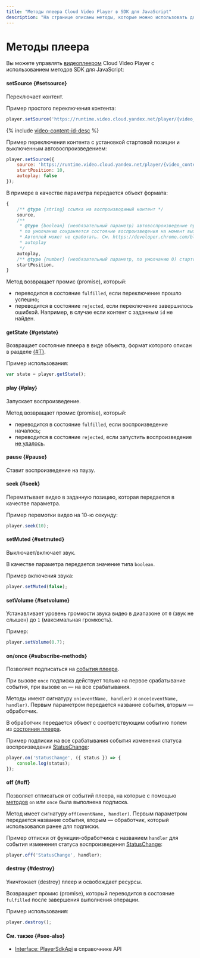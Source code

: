 ```yaml
---
title: "Методы плеера Cloud Video Player в SDK для JavaScript"
description: "На странице описаны методы, которые можно использовать для управления видеоплеером Cloud Video Player в SDK для JavaScript."
---
```


# Методы плеера

Вы можете управлять [видеоплеером](../../concepts/player.md) Cloud Video Player с использованием методов SDK для JavaScript:

#### setSource {#setsource}

Переключает контент.

Пример простого переключения контента:

```javascript
player.setSource('https://runtime.video.cloud.yandex.net/player/{video_content_id}');
```

{% include [video-content-id-desc](../../../_includes/video/video-content-id-desc.md) %}

Пример переключения контента с установкой стартовой позиции и выключенным автовоспроизведением:

```javascript
player.setSource({
    source: 'https://runtime.video.cloud.yandex.net/player/{video_content_id}',
    startPosition: 10,
    autoplay: false
});
```

В примере в качестве параметра передается объект формата:

```javascript
{
    /** @type {string} ссылка на воспроизводимый контент */
    source,
    /**
     * @type {boolean} (необязательный параметр) автовоспроизведение при переключении на контент.
     * по умолчанию сохраняется состояние воспроизведения на момент вызова метода.
     * Автоплей может не сработать. См. https://developer.chrome.com/blog/autoplay/
     * autoplay
     */
    autoplay,
    /** @type {number} (необязательный параметр, по умолчанию 0) стартовая позиция в секундах */
    startPosition,
}
```

Метод возвращает промис (promise), который:

* переводится в состояние `fulfilled`, если переключение прошло успешно;
* переводится в состояние `rejected`, если переключение завершилось ошибкой. Например, в случае если контент с заданным `id` не найден.

#### getState {#getstate}

Возвращает состояние плеера в виде объекта, формат которого описан в разделе [{#T}](./player-state.md).

Пример использования:

```javascript
var state = player.getState();
```

#### play {#play}

Запускает воспроизведение.

Метод возвращает промис (promise), который:

* переводится в состояние `fulfilled`, если воспроизведение началось;
* переводится в состояние `rejected`, если запустить воспроизведение [не удалось](https://developer.chrome.com/blog/autoplay).

#### pause {#pause}

Ставит воспроизведение на паузу.

#### seek {#seek}

Перематывает видео в заданную позицию, которая передается в качестве параметра.

Пример перемотки видео на 10-ю секунду:

```javascript
player.seek(10);
```

#### setMuted {#setmuted}

Выключает/включает звук.

В качестве параметра передается значение типа `boolean`.

Пример включения звука:

```javascript
player.setMuted(false);
```

#### setVolume {#setvolume}

Устанавливает уровень громкости звука видео в диапазоне от `0` (звук не слышен) до `1` (максимальная громкость).

Пример:

```javascript
player.setVolume(0.7);
```

#### on/once {#subscribe-methods}

Позволяет подписаться на [события плеера](./player-events.md).

При вызове `once` подписка действует только на первое срабатывание события, при вызове `on` — на все срабатывания.

Методы имеют сигнатуру `on(eventName, handler)` и `once(eventName, handler)`. Первым параметром передается название события, вторым — обработчик.

В обработчик передается объект с соответствующим событию полем из [состояния плеера](./player-state.md).

Пример подписки на все срабатывания события изменения статуса воспроизведения [StatusChange](./player-state.md#StatusChange):

```javascript
player.on('StatusChange', ({ status }) => {
    console.log(status);
});
```

#### off {#off}

Позволяет отписаться от событий плеера, на которые с помощью [методов](./player-events.md#subscribe-methods) `on` или `once` была выполнена подписка.

Метод имеет сигнатуру `off(eventName, handler)`. Первым параметром передается название события, вторым — обработчик, который использовался ранее для подписки.

Пример отписки от функции-обработчика с названием `handler` для события изменения статуса воспроизведения [StatusChange](./player-events.md#StatusChange):

```javascript
player.off('StatusChange', handler);
```

#### destroy {#destroy}

Уничтожает (destroy) плеер и освобождает ресурсы.

Возвращает промис (promise), который переводится в состояние `fulfilled` после завершения выполнения операции.

Пример использования:
```javascript
player.destroy();
```

#### См. также {#see-also}

* [Interface: PlayerSdkApi](../../api-ref/javascript/interfaces/PlayerSdkApi.md) в справочнике API